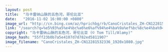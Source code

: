 ```yaml
---
layout: post
title:  "马卡雷纳山脉的五色河，哥伦比亚"
date:   "2016-11-02 16:00:00 +0800"
image_url: "http://cn.bing.com/az/hprichbg/rb/CanoCristales_ZH-CN12281532336_1920x1080.jpg"
link: "/search?q=%e5%93%a5%e4%bc%a6%e6%af%94%e4%ba%9a%ef%bc%8c%e4%ba%94%e8%89%b2%e6%b2%b3&form=hpcapt&mkt=zh-cn"
copyright: "马卡雷纳山脉的五色河，哥伦比亚 (© Tom Till/Alamy)"
image_hash: "55ff23b0b7a5e4107d7d782ed5811907"
image_filename: "CanoCristales_ZH-CN12281532336_1920x1080.jpg"
---
```

